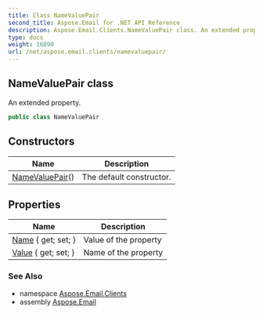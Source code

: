 ```yaml
---
title: Class NameValuePair
second_title: Aspose.Email for .NET API Reference
description: Aspose.Email.Clients.NameValuePair class. An extended property
type: docs
weight: 16890
url: /net/aspose.email.clients/namevaluepair/
---
```

## NameValuePair class

An extended property.

```csharp
public class NameValuePair
```

## Constructors

| Name | Description |
| --- | --- |
| [NameValuePair](namevaluepair/)() | The default constructor. |

## Properties

| Name | Description |
| --- | --- |
| [Name](../../aspose.email.clients/namevaluepair/name/) { get; set; } | Value of the property |
| [Value](../../aspose.email.clients/namevaluepair/value/) { get; set; } | Name of the property |

### See Also

* namespace [Aspose.Email.Clients](../../aspose.email.clients/)
* assembly [Aspose.Email](../../)


